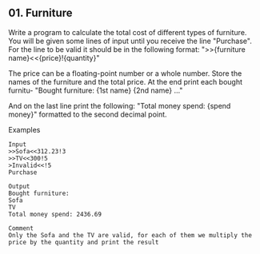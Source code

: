 ## 01. Furniture

Write a program to calculate the total cost of different types of furniture. You will be given some lines of input until you receive the line "Purchase". For the line to be valid it should be in the following format:
">>{furniture name}<<{price}!{quantity}"

The price can be a floating-point number or a whole number. Store the names of the furniture and the total price. At the end print each bought furnitu- 
"Bought furniture:
{1st name}
{2nd name}
…"

And on the last line print the following: "Total money spend: {spend money}" formatted to the second decimal point.

Examples
```
Input		
>>Sofa<<312.23!3
>>TV<<300!5
>Invalid<<!5
Purchase	

Output
Bought furniture:
Sofa
TV
Total money spend: 2436.69	

Comment
Only the Sofa and the TV are valid, for each of them we multiply the price by the quantity and print the result
```
